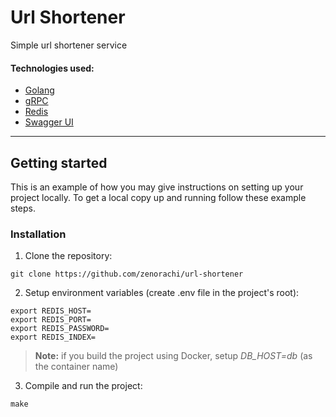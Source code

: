 # Url Shortener
Simple url shortener service

#### Technologies used:
* [Golang](https://go.dev)
* [gRPC](https://grpc.io/) 
* [Redis](https://redis.io/)
* [Swagger UI](https://swagger.io/tools/swagger-ui/)
---

## Getting started
This is an example of how you may give instructions on setting up your project locally. To get a local copy up and running follow these example steps.

### Installation
1. Clone the repository:
```shell
git clone https://github.com/zenorachi/url-shortener
```
2. Setup environment variables (create .env file in the project's root):
```dotenv
export REDIS_HOST=
export REDIS_PORT=
export REDIS_PASSWORD=
export REDIS_INDEX=
```
> **Note:** if you build the project using Docker, setup *DB_HOST=db* (as the container name)
3. Compile and run the project:
```shell
make
```

[//]: # (4. Go to `http://localhost:8080/docs/index.html` and test the ImageBox API.)
